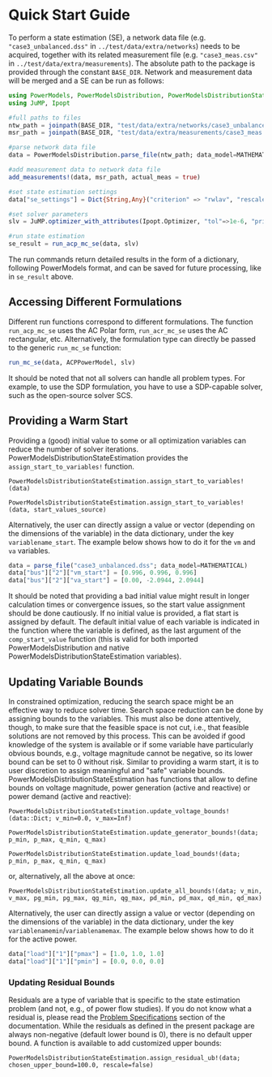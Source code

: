 # Quick Start Guide


To perform a state estimation (SE), a network data file (e.g. `"case3_unbalanced.dss"` in `../test/data/extra/networks`) needs to be acquired, together with its related measurement file (e.g. `"case3_meas.csv"` in `../test/data/extra/measurements`). The absolute path to the package is provided through the constant `BASE_DIR`. Network and measurement data will be merged and a SE can be run as follows:
```julia
using PowerModels, PowerModelsDistribution, PowerModelsDistributionStateEstimation
using JuMP, Ipopt

#full paths to files
ntw_path = joinpath(BASE_DIR, "test/data/extra/networks/case3_unbalanced.dss")
msr_path = joinpath(BASE_DIR, "test/data/extra/measurements/case3_meas.csv")

#parse network data file
data = PowerModelsDistribution.parse_file(ntw_path; data_model=MATHEMATICAL)

#add measurement data to network data file
add_measurements!(data, msr_path, actual_meas = true)

#set state estimation settings
data["se_settings"] = Dict{String,Any}("criterion" => "rwlav", "rescaler" => 1)

#set solver parameters
slv = JuMP.optimizer_with_attributes(Ipopt.Optimizer, "tol"=>1e-6, "print_level"=>0)

#run state estimation
se_result = run_acp_mc_se(data, slv)
```
The run commands return detailed results in the form of a dictionary, following PowerModels format, and can be saved for future processing, like in `se_result` above.

## Accessing Different Formulations

Different run functions correspond to different formulations. The function `run_acp_mc_se` uses the AC Polar form, `run_acr_mc_se` uses the AC rectangular, etc. Alternatively, the formulation type can directly be passed to the generic `run_mc_se` function:
```julia
run_mc_se(data, ACPPowerModel, slv)
```
It should be noted that not all solvers can handle all problem types. For example, to use the SDP formulation, you have to use a SDP-capable solver, such as the open-source solver SCS.

## Providing a Warm Start

Providing a (good) initial value to some or all optimization variables can reduce the number of solver iterations. PowerModelsDistributionStateEstimation provides the `assign_start_to_variables!` function.
```@docs
PowerModelsDistributionStateEstimation.assign_start_to_variables!(data)
```
```@docs
PowerModelsDistributionStateEstimation.assign_start_to_variables!(data, start_values_source)
```
Alternatively, the user can directly assign a value or vector (depending on the dimensions of the variable) in the data dictionary, under the key `variablename_start`. The example below shows how to do it for the `vm` and `va` variables.
```julia
data = parse_file("case3_unbalanced.dss"; data_model=MATHEMATICAL)
data["bus"]["2"]["vm_start"] = [0.996, 0.996, 0.996]
data["bus"]["2"]["va_start"] = [0.00, -2.0944, 2.0944]
```
It should be noted that providing a bad initial value might result in longer calculation times or convergence issues, so the start value assignment should be done cautiously.
If no initial value is provided, a flat start is assigned by default. The default initial value of each variable is indicated in the function where the variable is defined, as the last argument of the `comp_start_value` function (this is valid for both imported PowerModelsDistribution and native PowerModelsDistributionStateEstimation variables).

## Updating Variable Bounds

In constrained optimization, reducing the search space might be an effective way to reduce solver time. Search space reduction can be done by assigning bounds to the variables.
This must also be done attentively, though, to make sure that the feasible space is not cut, i.e., that feasible solutions are not removed by this process.
This can be avoided if good knowledge of the system is available or if some variable have particularly obvious bounds, e.g., voltage magnitude cannot be negative, so its lower bound can be set to 0 without risk.
Similar to providing a warm start, it is to user discretion to assign meaningful and "safe" variable bounds.
PowerModelsDistributionStateEstimation has functions that allow to define bounds on voltage magnitude, power generation (active and reactive) or power demand (active and reactive):
```@docs
PowerModelsDistributionStateEstimation.update_voltage_bounds!(data::Dict; v_min=0.0, v_max=Inf)
```
```@docs
PowerModelsDistributionStateEstimation.update_generator_bounds!(data; p_min, p_max, q_min, q_max)
```
```@docs
PowerModelsDistributionStateEstimation.update_load_bounds!(data; p_min, p_max, q_min, q_max)
```
or, alternatively, all the above at once:
```@docs
PowerModelsDistributionStateEstimation.update_all_bounds!(data; v_min, v_max, pg_min, pg_max, qg_min, qg_max, pd_min, pd_max, qd_min, qd_max)
```
Alternatively, the user can directly assign a value or vector (depending on the dimensions of the variable) in the data dictionary, under the key `variablenamemin`/`variablenamemax`. The example below shows how to do it for the active power.
```julia
data["load"]["1"]["pmax"] = [1.0, 1.0, 1.0]
data["load"]["1"]["pmin"] = [0.0, 0.0, 0.0]
```
### Updating Residual Bounds

Residuals are a type of variable that is specific to the state estimation problem (and not, e.g., of power flow studies). If you do not know what a residual is, please read the [Problem Specifications](@ref) section of the documentation.
While the residuals as defined in the present package are always non-negative (default lower bound is 0), there is no default upper bound.
A function is available to add customized upper bounds:
```@docs
PowerModelsDistributionStateEstimation.assign_residual_ub!(data; chosen_upper_bound=100.0, rescale=false)
```
